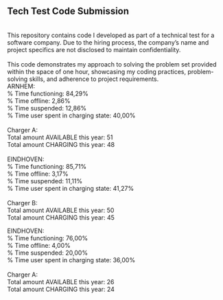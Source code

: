 ## Tech Test Code Submission <br>
<br>
This repository contains code I developed as part of a technical test for a software company. Due to the hiring process, the company’s name and project specifics are not disclosed to maintain confidentiality. <br>
<br>
This code demonstrates my approach to solving the problem set provided within the space of one hour, showcasing my coding practices, problem-solving skills, and adherence to project requirements.
<br>
ARNHEM:<br>
    % Time functioning: 84,29%<br>
    % Time offline: 2,86%<br>
    % Time suspended: 12,86%<br>
    % Time user spent in charging state: 40,00%<br><br>
  Charger A:<br>
  Total amount AVAILABLE this year: 51<br>
  Total amount CHARGING this year: 48<br><br>
EINDHOVEN:<br>
    % Time functioning: 85,71%<br>
    % Time offline: 3,17%<br>
    % Time suspended: 11,11%<br>
    % Time user spent in charging state: 41,27%<br><br>
  Charger B:<br>
  Total amount AVAILABLE this year: 50<br>
  Total amount CHARGING this year: 45<br>

EINDHOVEN:<br>
    % Time functioning: 76,00%<br>
    % Time offline: 4,00%<br>
    % Time suspended: 20,00%<br>
    % Time user spent in charging state: 36,00%<br><br>
  Charger A:<br>
  Total amount AVAILABLE this year: 26<br>
  Total amount CHARGING this year: 24<br>
